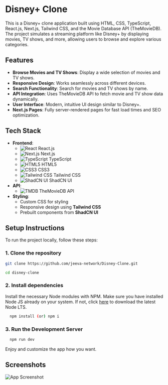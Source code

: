 
# Disney+ Clone

This is a Disney+ clone application built using HTML, CSS, TypeScript, React.js, Next.js, Tailwind CSS, and the Movie Database API (TheMovieDB). The project simulates a streaming platform like Disney+ by displaying movies, TV shows, and more, allowing users to browse and explore various categories.

## Features

- **Browse Movies and TV Shows**: Display a wide selection of movies and TV shows.
- **Responsive Design**: Works seamlessly across different devices.
- **Search Functionality**: Search for movies and TV shows by name.
- **API Integration**: Uses TheMovieDB API to fetch movie and TV show data dynamically.
- **User Interface**: Modern, intuitive UI design similar to Disney+.
- **Next.js Pages**: Fully server-rendered pages for fast load times and SEO optimization.

## Tech Stack

- **Frontend**:
  - ![React](https://img.shields.io/badge/-React-61DAFB?style=flat-square&logo=react&logoColor=black) React.js
  - ![Next.js](https://img.shields.io/badge/-Next.js-000000?style=flat-square&logo=nextdotjs&logoColor=white) Next.js
  - ![TypeScript](https://img.shields.io/badge/-TypeScript-3178C6?style=flat-square&logo=typescript&logoColor=white) TypeScript
  - ![HTML5](https://img.shields.io/badge/-HTML5-E34F26?style=flat-square&logo=html5&logoColor=white) HTML5
  - ![CSS3](https://img.shields.io/badge/-CSS3-1572B6?style=flat-square&logo=css3&logoColor=white) CSS3
  - ![Tailwind CSS](https://img.shields.io/badge/-Tailwind%20CSS-38B2AC?style=flat-square&logo=tailwindcss&logoColor=white) Tailwind CSS
  - ![ShadCN UI](https://img.shields.io/badge/-ShadCN%20UI-000000?style=flat-square&logo=shadcn&logoColor=white) ShadCN UI
- **API**:
  - ![TMDB](https://img.shields.io/badge/-TMDb-000000?style=flat-square&logo=themoviedb&logoColor=white) TheMovieDB API
- **Styling**:
  - Custom CSS for styling
  - Responsive design using **Tailwind CSS**
  - Prebuilt components from **ShadCN UI**
## Setup Instructions

To run the project locally, follow these steps:

### 1. Clone the repository

```bash
git clone https://github.com/jeeva-network/Disney-Clone.git

cd disney-clone
```

### 2. Install dependencies

Install the necessary Node modules with NPM. Make sure you have installed Node JS already on your system. If not, click [here](https://nodejs.org/en/download) to download the latest Node LTS.

```bash
  npm install (or) npm i
```

### 3. Run the Development Server

```bash
  npm run dev
```
Enjoy and customize the app how you want.
    
## Screenshots

![App Screenshot](https://via.placeholder.com/468x300?text=App+Screenshot+Here)

